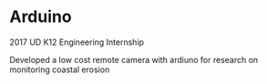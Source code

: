 # Arduino
2017 UD K12 Engineering Internship

Developed a low cost remote camera with ardiuno for research on monitoring coastal erosion
